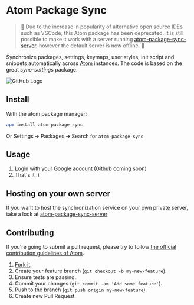 # Atom Package Sync

> 🚩 Due to the increase in popularity of alternative open source IDEs such as VSCode, this Atom package has been deprecated. It is still possible to make it work with a server running [atom-package-sync-server](https://github.com/macor161/atom-package-sync-server), however the default server is now offline. 🚩 


Synchronize packages, settings, keymaps, user styles, init script and snippets automatically across [Atom](http://atom.io) instances.
The code is based on the great *sync-settings* package.

![GitHub Logo](https://cloud.githubusercontent.com/assets/642515/24177950/451d9896-0e7c-11e7-959f-f6940b64d57d.gif)


## Install

With the atom package manager:
```bash
apm install atom-package-sync
```
Or Settings ➔ Packages ➔ Search for `atom-package-sync`

## Usage

1. Login with your Google account (Github coming soon)
2. That's it :)

## Hosting on your own server

If you want to host the synchronization service on your own private server, take a look at [atom-package-sync-server](https://www.github.com/macor161/atom-package-sync-server)


## Contributing

If you're going to submit a pull request, please try to follow [the official contribution guidelines of Atom](https://atom.io/docs/latest/contributing).

1. [Fork it](https://github.com/macor161/atom-package-sync/).
2. Create your feature branch (`git checkout -b my-new-feature`).
3. Ensure tests are passing.
4. Commit your changes (`git commit -am 'Add some feature'`).
5. Push to the branch (`git push origin my-new-feature`).
6. Create new Pull Request.
